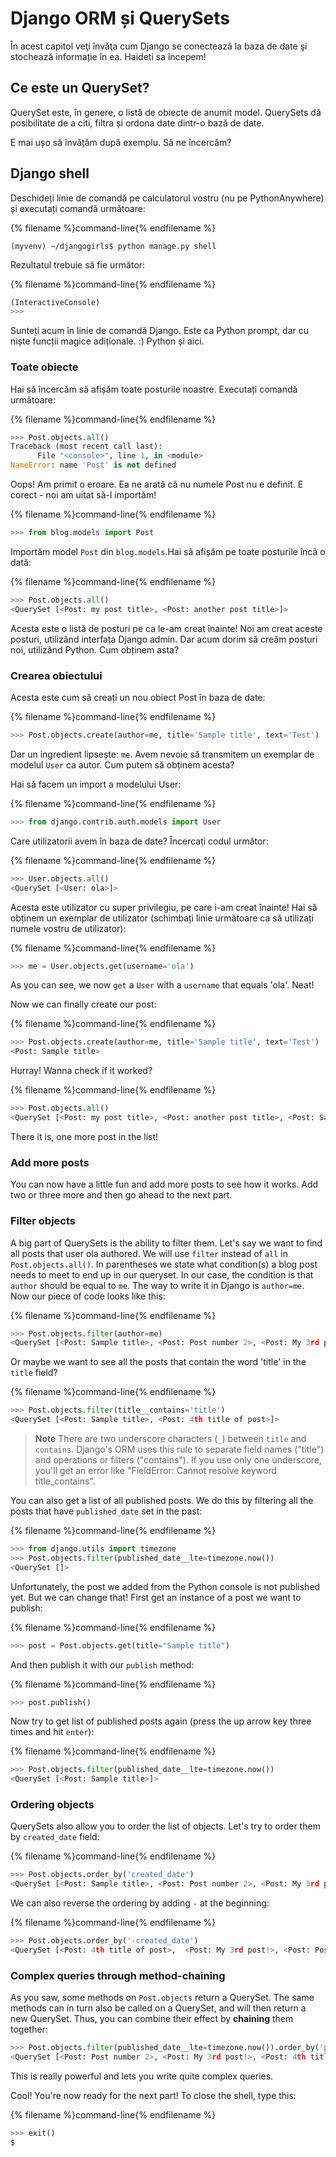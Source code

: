 # Django ORM și QuerySets

În acest capitol veţi învăţa cum Django se conectează la baza de date şi stochează informație în ea. Haideti sa începem!

## Ce este un QuerySet?

QuerySet este, în genere, o listă de obiecte de anumit model. QuerySets dă posibilitate de a citi, filtra și ordona date dintr-o bază de date.

E mai ușo să învățăm după exemplu. Să ne încercăm?

## Django shell

Deschideți linie de comandă pe calculatorul vostru (nu pe PythonAnywhere) și executați comandă următoare:

{% filename %}command-line{% endfilename %}

    (myvenv) ~/djangogirls$ python manage.py shell
    

Rezultatul trebuie să fie următor:

{% filename %}command-line{% endfilename %}

```python
(InteractiveConsole)
>>>
```

Sunteți acum în linie de comandă Django. Este ca Python prompt, dar cu niște funcții magice adiționale. :) Python și aici.

### Toate obiecte

Hai să încercăm să afișăm toate posturile noastre. Executați comandă următoare:

{% filename %}command-line{% endfilename %}

```python
>>> Post.objects.all()
Traceback (most recent call last):
      File "<console>", line 1, in <module>
NameError: name 'Post' is not defined
```

Oops! Am primit o eroare. Ea ne arată că nu numele Post nu e definit. E corect - noi am uitat să-l importăm!

{% filename %}command-line{% endfilename %}

```python
>>> from blog.models import Post
```

Importăm model `Post` din `blog.models`.Hai să afișăm pe toate posturile încă o dată:

{% filename %}command-line{% endfilename %}

```python
>>> Post.objects.all()
<QuerySet [<Post: my post title>, <Post: another post title>]>
```

Acesta este o listă de posturi pe ca le-am creat înainte! Noi am creat aceste posturi, utilizând interfața Django admin. Dar acum dorim să creăm posturi noi, utilizând Python. Cum obținem asta?

### Crearea obiectului

Acesta este cum să creați un nou obiect Post în baza de date:

{% filename %}command-line{% endfilename %}

```python
>>> Post.objects.create(author=me, title='Sample title', text='Test')
```

Dar un ingredient lipsește: `me`. Avem nevoie să transmitem un exemplar de modelul `User` ca autor. Cum putem să obținem acesta?

Hai să facem un import a modelului User:

{% filename %}command-line{% endfilename %}

```python
>>> from django.contrib.auth.models import User
```

Care utilizatorii avem în baza de date? Încercați codul următor:

{% filename %}command-line{% endfilename %}

```python
>>> User.objects.all()
<QuerySet [<User: ola>]>
```

Acesta este utilizator cu super privilegiu, pe care i-am creat înainte! Hai să obținem un exemplar de utilizator (schimbați linie următoare ca să utilizați numele vostru de utilizator):

{% filename %}command-line{% endfilename %}

```python
>>> me = User.objects.get(username='ola')
```

As you can see, we now `get` a `User` with a `username` that equals 'ola'. Neat!

Now we can finally create our post:

{% filename %}command-line{% endfilename %}

```python
>>> Post.objects.create(author=me, title='Sample title', text='Test')
<Post: Sample title>
```

Hurray! Wanna check if it worked?

{% filename %}command-line{% endfilename %}

```python
>>> Post.objects.all()
<QuerySet [<Post: my post title>, <Post: another post title>, <Post: Sample title>]>
```

There it is, one more post in the list!

### Add more posts

You can now have a little fun and add more posts to see how it works. Add two or three more and then go ahead to the next part.

### Filter objects

A big part of QuerySets is the ability to filter them. Let's say we want to find all posts that user ola authored. We will use `filter` instead of `all` in `Post.objects.all()`. In parentheses we state what condition(s) a blog post needs to meet to end up in our queryset. In our case, the condition is that `author` should be equal to `me`. The way to write it in Django is `author=me`. Now our piece of code looks like this:

{% filename %}command-line{% endfilename %}

```python
>>> Post.objects.filter(author=me)
<QuerySet [<Post: Sample title>, <Post: Post number 2>, <Post: My 3rd post!>, <Post: 4th title of post>]>
```

Or maybe we want to see all the posts that contain the word 'title' in the `title` field?

{% filename %}command-line{% endfilename %}

```python
>>> Post.objects.filter(title__contains='title')
<QuerySet [<Post: Sample title>, <Post: 4th title of post>]>
```

> **Note** There are two underscore characters (`_`) between `title` and `contains`. Django's ORM uses this rule to separate field names ("title") and operations or filters ("contains"). If you use only one underscore, you'll get an error like "FieldError: Cannot resolve keyword title_contains".

You can also get a list of all published posts. We do this by filtering all the posts that have `published_date` set in the past:

{% filename %}command-line{% endfilename %}

```python
>>> from django.utils import timezone
>>> Post.objects.filter(published_date__lte=timezone.now())
<QuerySet []>
```

Unfortunately, the post we added from the Python console is not published yet. But we can change that! First get an instance of a post we want to publish:

{% filename %}command-line{% endfilename %}

```python
>>> post = Post.objects.get(title="Sample title")
```

And then publish it with our `publish` method:

{% filename %}command-line{% endfilename %}

```python
>>> post.publish()
```

Now try to get list of published posts again (press the up arrow key three times and hit `enter`):

{% filename %}command-line{% endfilename %}

```python
>>> Post.objects.filter(published_date__lte=timezone.now())
<QuerySet [<Post: Sample title>]>
```

### Ordering objects

QuerySets also allow you to order the list of objects. Let's try to order them by `created_date` field:

{% filename %}command-line{% endfilename %}

```python
>>> Post.objects.order_by('created_date')
<QuerySet [<Post: Sample title>, <Post: Post number 2>, <Post: My 3rd post!>, <Post: 4th title of post>]>
```

We can also reverse the ordering by adding `-` at the beginning:

{% filename %}command-line{% endfilename %}

```python
>>> Post.objects.order_by('-created_date')
<QuerySet [<Post: 4th title of post>,  <Post: My 3rd post!>, <Post: Post number 2>, <Post: Sample title>]>
```

### Complex queries through method-chaining

As you saw, some methods on `Post.objects` return a QuerySet. The same methods can in turn also be called on a QuerySet, and will then return a new QuerySet. Thus, you can combine their effect by **chaining** them together:

```python
>>> Post.objects.filter(published_date__lte=timezone.now()).order_by('published_date')
<QuerySet [<Post: Post number 2>, <Post: My 3rd post!>, <Post: 4th title of post>, <Post: Sample title>]>
```

This is really powerful and lets you write quite complex queries.

Cool! You're now ready for the next part! To close the shell, type this:

{% filename %}command-line{% endfilename %}

```python
>>> exit()
$
```